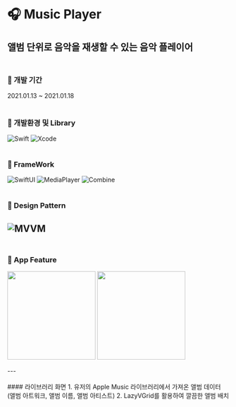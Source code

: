 # 🎧 Music Player
앨범 단위로 음악을 재생할 수 있는 음악 플레이어
<br/><br/>
---
### 🎹 개발 기간
2021.01.13 ~ 2021.01.18
<br/><br/>
### 🎹 개발환경 및 Library
![Swift](https://img.shields.io/badge/Swift-5.0-orange)
![Xcode](https://img.shields.io/badge/Xcode-13.2-blue)
<br/><br/>
### 🎹 FrameWork
![SwiftUI](https://img.shields.io/badge/SwiftUI-blue)
![MediaPlayer](https://img.shields.io/badge/MediaPlayer-red)
![Combine](https://img.shields.io/badge/Combine-gray)
<br/><br/>
### 🎹 Design Pattern
![MVVM](https://img.shields.io/badge/MVVM-brown)
<br/><br/>
---
### 🎹 App Feature
<p>
<img width="200" src="https://user-images.githubusercontent.com/53016167/151317618-9ce416c6-57b9-4fa7-a33a-ae387c9d560f.gif">
<img width="200" src="https://user-images.githubusercontent.com/53016167/151319145-b9da7cd5-abcc-48e7-869f-1df2dbf60ce8.gif">
</p>
---
<br/><br/>
#### 라이브러리 화면
1. 유저의 Apple Music 라이브러리에서 가져온 앨범 데이터 (앨범 아트워크, 앨범 이름, 앨범 아티스트)
2. LazyVGrid를 활용하여 깔끔한 앨범 배치
<br/><br/>



  
  
  
